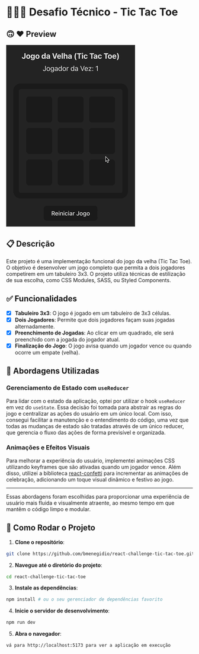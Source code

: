 # 👨🏻‍💻 Desafio Técnico - Tic Tac Toe

## 🙃 ❤️ Preview

![preview](./public/docs/preview.gif)

## 📋 Descrição

Este projeto é uma implementação funcional do jogo da velha (Tic Tac Toe). O objetivo é desenvolver um jogo completo que permita a dois jogadores competirem em um tabuleiro 3x3. O projeto utiliza técnicas de estilização de sua escolha, como CSS Modules, SASS, ou Styled Components.

## ✅ Funcionalidades

- [x] **Tabuleiro 3x3**: O jogo é jogado em um tabuleiro de 3x3 células.
- [x] **Dois Jogadores**: Permite que dois jogadores façam suas jogadas alternadamente.
- [x] **Preenchimento de Jogadas**: Ao clicar em um quadrado, ele será preenchido com a jogada do jogador atual.
- [x] **Finalização do Jogo**: O jogo avisa quando um jogador vence ou quando ocorre um empate (velha).

## 🧠 Abordagens Utilizadas

### Gerenciamento de Estado com `useReducer`

Para lidar com o estado da aplicação, optei por utilizar o hook `useReducer` em vez do `useState`. Essa decisão foi tomada para abstrair as regras do jogo e centralizar as ações do usuário em um único local. Com isso, consegui facilitar a manutenção e o entendimento do código, uma vez que todas as mudanças de estado são tratadas através de um único reducer, que gerencia o fluxo das ações de forma previsível e organizada.

### Animações e Efeitos Visuais

Para melhorar a experiência do usuário, implementei animações CSS utilizando keyframes que são ativadas quando um jogador vence. Além disso, utilizei a biblioteca [react-confetti](https://www.npmjs.com/package/react-confetti) para incrementar as animações de celebração, adicionando um toque visual dinâmico e festivo ao jogo.

---

Essas abordagens foram escolhidas para proporcionar uma experiência de usuário mais fluida e visualmente atraente, ao mesmo tempo em que mantêm o código limpo e modular.

## 🔨 Como Rodar o Projeto

1. **Clone o repositório**:

```bash
git clone https://github.com/bmenegidio/react-challenge-tic-tac-toe.git
```

2. **Navegue até o diretório do projeto**:

```bash
cd react-challenge-tic-tac-toe
```

3. **Instale as dependências**:

```bash
npm install # ou o seu gerenciador de dependências favorito
```

4. **Inicie o servidor de desenvolvimento**:

```bash
npm run dev
```

5. **Abra o navegador**:

```bash
vá para http://localhost:5173 para ver a aplicação em execução
```
